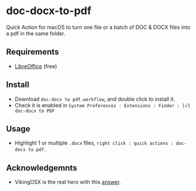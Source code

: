 # doc-docx-to-pdf

Quick Action for macOS to turn one file or a batch of DOC &amp; DOCX files into a pdf in the same folder.

## Requirements

- [LibreOffice](https://www.libreoffice.org/download/download-libreoffice/) (free)

## Install

- Download `doc-docx to pdf.workflow`, and double click to install it.
- Check it is enabled in `System Preferences : Extensions : Finder : [√] doc-docx to PDF`

## Usage

- Highlight 1 or multiple `.docx` files, `right click : quick actions : doc-docx to pdf`.

## Acknowledgemnts

- VikingOSX is the real hero with this [answer](https://discussions.apple.com/thread/251424342#:~:text=Open%20the%20file%20and%20then,Save%20as%20PDF.).
